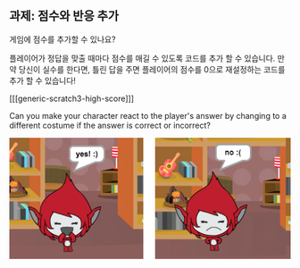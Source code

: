 ## 과제: 점수와 반응 추가

게임에 점수를 추가할 수 있나요?

플레이어가 정답을 맞출 때마다 점수를 매길 수 있도록 코드를 추가 할 수 있습니다. 만약 당신이 실수를 한다면, 틀린 답을 주면 플레이어의 점수를 0으로 재설정하는 코드를 추가 할 수 있습니다!

[[[generic-scratch3-high-score]]]

Can you make your character react to the player's answer by changing to a different costume if the answer is correct or incorrect?

![screenshot](images/brain-costume.png)